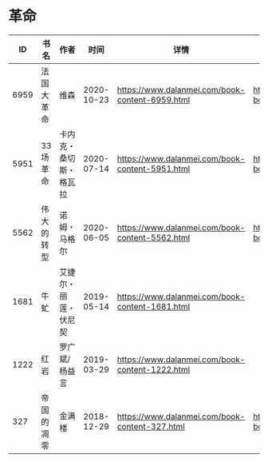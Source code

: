 # 革命

| ID | 书名 | 作者 | 时间 | 详情 | 下载页面 | EPUB下载链接 | MOBI下载链接 | AZW3下载链接 |
| --- | --- | --- | --- | --- | --- | --- | --- | --- |
| 6959 | 法国大革命 | 维森 | 2020-10-23 | https://www.dalanmei.com/book-content-6959.html | https://www.dalanmei.com/download-book-6959.html | http://ct.dalanmei.com/f/31084289-571543054-e67b20 | http://ct.dalanmei.com/f/31084289-571813025-c8e4ce | http://ct.dalanmei.com/f/31084289-572196490-a7cbed |
| 5951 | 33场革命 | 卡内克・桑切斯・格瓦拉 | 2020-07-14 | https://www.dalanmei.com/book-content-5951.html | https://www.dalanmei.com/download-book-5951.html | http://ct.dalanmei.com/f/31084289-571562464-70e0c0 | http://ct.dalanmei.com/f/31084289-572009264-942847 | http://ct.dalanmei.com/f/31084289-571910984-f18a44 |
| 5562 | 伟大的转型 | 诺姆・马格尔 | 2020-06-05 | https://www.dalanmei.com/book-content-5562.html | https://www.dalanmei.com/download-book-5562.html | http://ct.dalanmei.com/f/31084289-571604398-504932 | http://ct.dalanmei.com/f/31084289-571737253-5552ae | http://ct.dalanmei.com/f/31084289-571916333-c1804e |
| 1681 | 牛虻 | 艾捷尔・丽莲・伏尼契 | 2019-05-14 | https://www.dalanmei.com/book-content-1681.html |  |  |  |  |
| 1222 | 红岩 | 罗广斌/杨益言 | 2019-03-29 | https://www.dalanmei.com/book-content-1222.html |  |  |  |  |
| 327 | 帝国的凋零 | 金满楼 | 2018-12-29 | https://www.dalanmei.com/book-content-327.html | https://www.dalanmei.com/download-book-327.html | http://ct.dalanmei.com/f/31084289-571456199-fd80ea | http://ct.dalanmei.com/f/31084289-571788471-de7ba3 | http://ct.dalanmei.com/f/31084289-571891203-a8dbd4 |
